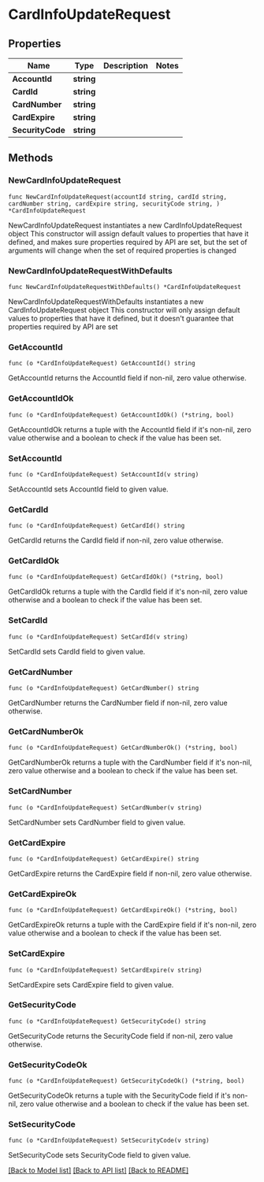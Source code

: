 # CardInfoUpdateRequest

## Properties

Name | Type | Description | Notes
------------ | ------------- | ------------- | -------------
**AccountId** | **string** |  | 
**CardId** | **string** |  | 
**CardNumber** | **string** |  | 
**CardExpire** | **string** |  | 
**SecurityCode** | **string** |  | 

## Methods

### NewCardInfoUpdateRequest

`func NewCardInfoUpdateRequest(accountId string, cardId string, cardNumber string, cardExpire string, securityCode string, ) *CardInfoUpdateRequest`

NewCardInfoUpdateRequest instantiates a new CardInfoUpdateRequest object
This constructor will assign default values to properties that have it defined,
and makes sure properties required by API are set, but the set of arguments
will change when the set of required properties is changed

### NewCardInfoUpdateRequestWithDefaults

`func NewCardInfoUpdateRequestWithDefaults() *CardInfoUpdateRequest`

NewCardInfoUpdateRequestWithDefaults instantiates a new CardInfoUpdateRequest object
This constructor will only assign default values to properties that have it defined,
but it doesn't guarantee that properties required by API are set

### GetAccountId

`func (o *CardInfoUpdateRequest) GetAccountId() string`

GetAccountId returns the AccountId field if non-nil, zero value otherwise.

### GetAccountIdOk

`func (o *CardInfoUpdateRequest) GetAccountIdOk() (*string, bool)`

GetAccountIdOk returns a tuple with the AccountId field if it's non-nil, zero value otherwise
and a boolean to check if the value has been set.

### SetAccountId

`func (o *CardInfoUpdateRequest) SetAccountId(v string)`

SetAccountId sets AccountId field to given value.


### GetCardId

`func (o *CardInfoUpdateRequest) GetCardId() string`

GetCardId returns the CardId field if non-nil, zero value otherwise.

### GetCardIdOk

`func (o *CardInfoUpdateRequest) GetCardIdOk() (*string, bool)`

GetCardIdOk returns a tuple with the CardId field if it's non-nil, zero value otherwise
and a boolean to check if the value has been set.

### SetCardId

`func (o *CardInfoUpdateRequest) SetCardId(v string)`

SetCardId sets CardId field to given value.


### GetCardNumber

`func (o *CardInfoUpdateRequest) GetCardNumber() string`

GetCardNumber returns the CardNumber field if non-nil, zero value otherwise.

### GetCardNumberOk

`func (o *CardInfoUpdateRequest) GetCardNumberOk() (*string, bool)`

GetCardNumberOk returns a tuple with the CardNumber field if it's non-nil, zero value otherwise
and a boolean to check if the value has been set.

### SetCardNumber

`func (o *CardInfoUpdateRequest) SetCardNumber(v string)`

SetCardNumber sets CardNumber field to given value.


### GetCardExpire

`func (o *CardInfoUpdateRequest) GetCardExpire() string`

GetCardExpire returns the CardExpire field if non-nil, zero value otherwise.

### GetCardExpireOk

`func (o *CardInfoUpdateRequest) GetCardExpireOk() (*string, bool)`

GetCardExpireOk returns a tuple with the CardExpire field if it's non-nil, zero value otherwise
and a boolean to check if the value has been set.

### SetCardExpire

`func (o *CardInfoUpdateRequest) SetCardExpire(v string)`

SetCardExpire sets CardExpire field to given value.


### GetSecurityCode

`func (o *CardInfoUpdateRequest) GetSecurityCode() string`

GetSecurityCode returns the SecurityCode field if non-nil, zero value otherwise.

### GetSecurityCodeOk

`func (o *CardInfoUpdateRequest) GetSecurityCodeOk() (*string, bool)`

GetSecurityCodeOk returns a tuple with the SecurityCode field if it's non-nil, zero value otherwise
and a boolean to check if the value has been set.

### SetSecurityCode

`func (o *CardInfoUpdateRequest) SetSecurityCode(v string)`

SetSecurityCode sets SecurityCode field to given value.



[[Back to Model list]](../README.md#documentation-for-models) [[Back to API list]](../README.md#documentation-for-api-endpoints) [[Back to README]](../README.md)


